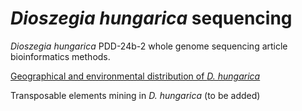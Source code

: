 # _Dioszegia hungarica_ sequencing
 _Dioszegia hungarica_ PDD-24b-2 whole genome sequencing article bioinformatics methods.

[Geographical and environmental distribution of _D. hungarica_](https://jarriged.github.io/Dioszegia_hungarica_sequencing/scripts/Dioszegia_spacial_analyses_notebook.html)

Transposable elements mining in _D. hungarica_ (to be added)
